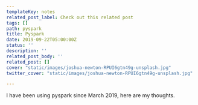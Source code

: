 ```yaml
---
templateKey: notes
related_post_label: Check out this related post
tags: []
path: pyspark
title: Pyspark
date: 2019-09-22T05:00:00Z
status: ''
description: ''
related_post_body: ''
related_post: []
cover: "static/images/joshua-newton-RPUI6gtn49g-unsplash.jpg"
twitter_cover: "static/images/joshua-newton-RPUI6gtn49g-unsplash.jpg"

---
```

I have been using pyspark since March 2019, here are my thoughts.